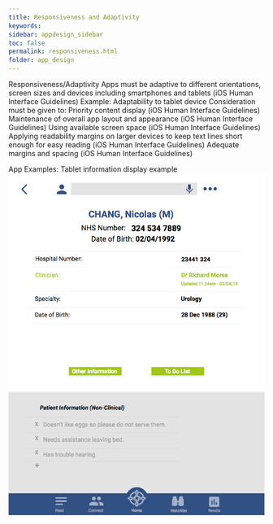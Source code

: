 ```yaml
---
title: Responsiveness and Adaptivity
keywords:
sidebar: appdesign_sidebar
toc: false
permalink: responsiveness.html
folder: app_design 
---
```


Responsiveness/Adaptivity
Apps must be adaptive to different orientations, screen sizes and devices including smartphones and tablets (iOS Human Interface Guidelines)
Example: Adaptability to tablet device
Consideration must be given to:
Priority content display (iOS Human Interface Guidelines)
Maintenance of overall app layout and appearance (iOS Human Interface Guidelines)
Using available screen space (iOS Human Interface Guidelines)
Applying readability margins on larger devices to keep text lines short enough for easy reading (iOS Human Interface Guidelines)
Adequate margins and spacing (iOS Human Interface Guidelines)

App Examples:
Tablet information display example
<img class="img-responsive img-thumbnail" src="/images/examples/design-standards-responsiveness-tablet.png">